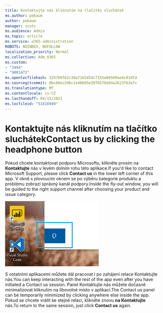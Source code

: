 ```yaml
---
title: Kontaktujte nás kliknutím na tlačítko sluchátek
ms.author: pebaum
author: pebaum
manager: scotv
ms.audience: Admin
ms.topic: article
ms.service: o365-administration
ROBOTS: NOINDEX, NOFOLLOW
localization_priority: Normal
ms.collection: Adm_O365
ms.custom:
- "3494"
- "9001472"
ms.openlocfilehash: 329768f62c3da71b5454c7155e66509ae4c01df4
ms.sourcegitcommit: 8bc60ec34bc1e40685e3976576e04a2623f63a7c
ms.translationtype: MT
ms.contentlocale: cs-CZ
ms.lasthandoff: 04/15/2021
ms.locfileid: "51816949"
---
```

# <a name="contact-us-by-clicking-the-headphone-button"></a><span data-ttu-id="25e8c-102">Kontaktujte nás kliknutím na tlačítko sluchátek</span><span class="sxs-lookup"><span data-stu-id="25e8c-102">Contact us by clicking the headphone button</span></span>

<span data-ttu-id="25e8c-103">Pokud chcete kontaktovat podporu Microsoftu, klikněte prosím na **Kontaktujte** nás v levém dolním rohu této aplikace.</span><span class="sxs-lookup"><span data-stu-id="25e8c-103">If you'd like to contact Microsoft Support, please click **Contact us** in the lower left corner of this app.</span></span> <span data-ttu-id="25e8c-104">V okně s plovoucím oknem se po výběru kategorie produktu a problému zobrazí správný kanál podpory.</span><span class="sxs-lookup"><span data-stu-id="25e8c-104">Inside the fly-out window, you will be guided to the right support channel after choosing your product and issue category.</span></span>

![Kontaktujte nás kliknutím na ikonu sluchátek.](media/contact-us-headphone-icon.png)

<span data-ttu-id="25e8c-106">S ostatními aplikacemi můžete dál pracovat i po zahájení relace Kontaktujte nás.</span><span class="sxs-lookup"><span data-stu-id="25e8c-106">You can keep interacting with the rest of the app even after you have initiated a Contact us session.</span></span> <span data-ttu-id="25e8c-107">Panel Kontaktujte nás můžete dočasně minimalizovat kliknutím na libovolné místo v aplikaci.</span><span class="sxs-lookup"><span data-stu-id="25e8c-107">The Contact us panel can be temporarily minimized by clicking anywhere else inside the app.</span></span> <span data-ttu-id="25e8c-108">Pokud se chcete vrátit ke stejné relaci, klikněte znovu **na Kontaktujte** nás.</span><span class="sxs-lookup"><span data-stu-id="25e8c-108">To return to the same session, just click **Contact us** again.</span></span>

